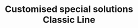 --- 
title  : "Customised special solutions Classic Line "
category   : "Chiseling mortising units for CNC machines"
headline   : " "
short_desc : "Nothing? We will help you!  "
long_desc : " "
img   : "/images/sonder-4.png"
series : "/benz/wood/woodtoolingtechnologies/woodmotorspindles/"
link : "customclassic"
---
